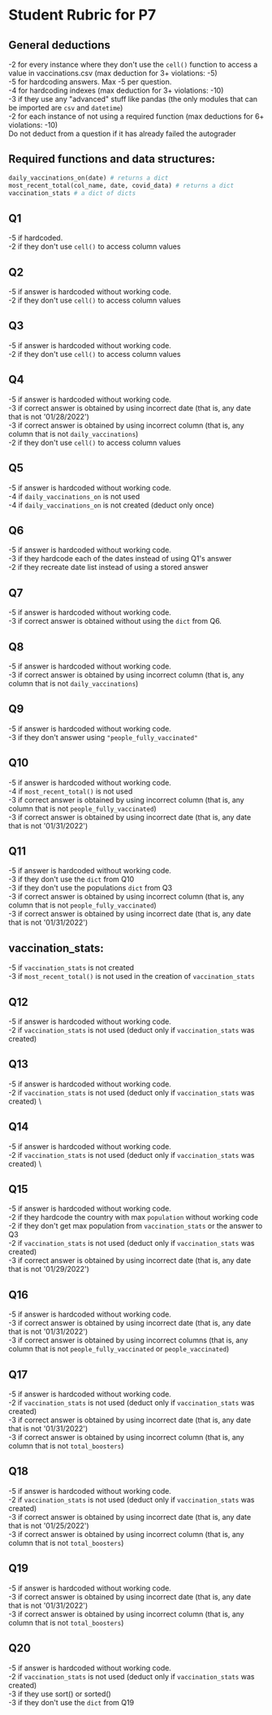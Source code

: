# Student Rubric for P7

## General deductions
-2 for every instance where they don't use the `cell()` function to access a value in vaccinations.csv (max deduction for 3+ violations: -5)  \
-5 for hardcoding answers. Max -5 per question.   
-4 for hardcoding indexes (max deduction for 3+ violations: -10)  \
-3 if they use any "advanced" stuff like pandas (the only modules that can be imported are `csv` and `datetime`)  \
-2 for each instance of not using a required function (max deductions for 6+ violations: -10)   \
Do not deduct from a question if it has already failed the autograder   

## Required functions and data structures:
```python
daily_vaccinations_on(date) # returns a dict
most_recent_total(col_name, date, covid_data) # returns a dict
vaccination_stats # a dict of dicts
```

## Q1
-5 if hardcoded.  
-2 if they don't use `cell()` to access column values  

## Q2
-5 if answer is hardcoded without working code.  
-2 if they don't use `cell()` to access column values

## Q3
-5 if answer is hardcoded without working code.  
-2 if they don't use `cell()` to access column values

## Q4
-5 if answer is hardcoded without working code.  
-3 if correct answer is obtained by using incorrect date (that is, any date that is not '01/28/2022')  
-3 if correct answer is obtained by using incorrect column (that is, any column that is not `daily_vaccinations`)  \
-2 if they don't use `cell()` to access column values

## Q5
-5 if answer is hardcoded without working code.  
-4 if `daily_vaccinations_on` is not used  
-4 if `daily_vaccinations_on` is not created (deduct only once)

## Q6
-5 if answer is hardcoded without working code.   
-3 if they hardcode each of the dates instead of using Q1's answer  
-2 if they recreate date list instead of using a stored answer

## Q7
-5 if answer is hardcoded without working code.  
-3 if correct answer is obtained without using the `dict` from Q6.

## Q8
-5 if answer is hardcoded without working code.  
-3 if correct answer is obtained by using incorrect column (that is, any column that is not `daily_vaccinations`)

## Q9
-5 if answer is hardcoded without working code.  
-3 if they don't answer using `"people_fully_vaccinated"`

## Q10
-5 if answer is hardcoded without working code.  
-4 if `most_recent_total()` is not used   
-3 if correct answer is obtained by using incorrect column (that is, any column that is not `people_fully_vaccinated`)  \
-3 if correct answer is obtained by using incorrect date (that is, any date that is not '01/31/2022')

## Q11
-5 if answer is hardcoded without working code.  
-3 if they don't use the `dict` from Q10  
-3 if they don't use the populations `dict` from Q3  
-3 if correct answer is obtained by using incorrect column (that is, any column that is not `people_fully_vaccinated`)  \
-3 if correct answer is obtained by using incorrect date (that is, any date that is not '01/31/2022')  

## vaccination_stats:
-5 if `vaccination_stats` is not created  
-3 if `most_recent_total()` is not used in the creation of `vaccination_stats`

## Q12
-5 if answer is hardcoded without working code.  
-2 if `vaccination_stats` is not used (deduct only if `vaccination_stats` was created)  

## Q13
-5 if answer is hardcoded without working code.  
-2 if `vaccination_stats` is not used (deduct only if `vaccination_stats` was created)  \

## Q14
-5 if answer is hardcoded without working code.  
-2 if `vaccination_stats` is not used (deduct only if `vaccination_stats` was created)  \

## Q15
-5 if answer is hardcoded without working code.  
-2 if they hardcode the country with max `population` without working code  
-2 if they don't get max population from `vaccination_stats` or the answer to Q3  
-2 if `vaccination_stats` is not used (deduct only if `vaccination_stats` was created)  \
-3 if correct answer is obtained by using incorrect date (that is, any date that is not '01/29/2022')  

## Q16
-5 if answer is hardcoded without working code.  
-3 if correct answer is obtained by using incorrect date (that is, any date that is not '01/31/2022')  
-3 if correct answer is obtained by using incorrect columns (that is, any column that is not `people_fully_vaccinated` or `people_vaccinated`)  

## Q17
-5 if answer is hardcoded without working code.  
-2 if `vaccination_stats` is not used (deduct only if `vaccination_stats` was created)  \
-3 if correct answer is obtained by using incorrect date (that is, any date that is not '01/31/2022')  
-3 if correct answer is obtained by using incorrect column (that is, any column that is not `total_boosters`)  

## Q18
-5 if answer is hardcoded without working code.  
-2 if `vaccination_stats` is not used (deduct only if `vaccination_stats` was created)  \
-3 if correct answer is obtained by using incorrect date (that is, any date that is not '01/25/2022')  
-3 if correct answer is obtained by using incorrect column (that is, any column that is not `total_boosters`)  

## Q19
-5 if answer is hardcoded without working code.  
-3 if correct answer is obtained by using incorrect date (that is, any date that is not '01/31/2022')  
-3 if correct answer is obtained by using incorrect column (that is, any column that is not `total_boosters`)  

## Q20
-5 if answer is hardcoded without working code.  
-2 if `vaccination_stats` is not used (deduct only if `vaccination_stats` was created)  \
-3 if they use sort() or sorted()  \
-3 if they don't use the `dict` from Q19  
